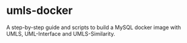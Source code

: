 # umls-docker
A step-by-step guide and scripts to build a MySQL docker image with UMLS, UML-Interface and UMLS-Similarity.
